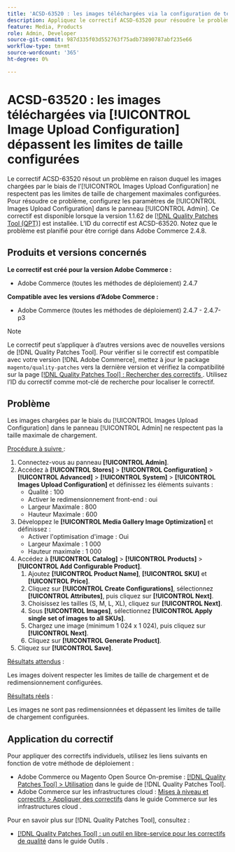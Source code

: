 ```yaml
---
title: 'ACSD-63520 : les images téléchargées via la configuration de téléchargement d’images dépassent les limites de taille configurées'
description: Appliquez le correctif ACSD-63520 pour résoudre le problème d’Adobe Commerce en raison duquel les images chargées par le biais de la configuration de chargement des images dans le panneau d’administration ne respectent pas les limites de taille de chargement maximales configurées.
feature: Media, Products
role: Admin, Developer
source-git-commit: 987d335f03d552763f75adb73890787abf235e66
workflow-type: tm+mt
source-wordcount: '365'
ht-degree: 0%

---
```



# ACSD-63520 : les images téléchargées via [!UICONTROL Image Upload Configuration] dépassent les limites de taille configurées

Le correctif ACSD-63520 résout un problème en raison duquel les images chargées par le biais de l’[!UICONTROL Images Upload Configuration] ne respectent pas les limites de taille de chargement maximales configurées. Pour résoudre ce problème, configurez les paramètres de [!UICONTROL Images Upload Configuration] dans le panneau [!UICONTROL Admin]. Ce correctif est disponible lorsque la version 1.1.62 de [[!DNL Quality Patches Tool (QPT)]](/help/tools/quality-patches-tool/quality-patches-tool-to-self-serve-quality-patches.md) est installée. L’ID du correctif est ACSD-63520. Notez que le problème est planifié pour être corrigé dans Adobe Commerce 2.4.8.

## Produits et versions concernés

**Le correctif est créé pour la version Adobe Commerce :**
* Adobe Commerce (toutes les méthodes de déploiement) 2.4.7

**Compatible avec les versions d’Adobe Commerce :**
* Adobe Commerce (toutes les méthodes de déploiement) 2.4.7 - 2.4.7-p3

>[!NOTE]
>
>Le correctif peut s’appliquer à d’autres versions avec de nouvelles versions de [!DNL Quality Patches Tool]. Pour vérifier si le correctif est compatible avec votre version [!DNL Adobe Commerce], mettez à jour le package `magento/quality-patches` vers la dernière version et vérifiez la compatibilité sur la page [[!DNL Quality Patches Tool] : Rechercher des correctifs ](https://experienceleague.adobe.com/tools/commerce-quality-patches/index.html). Utilisez l’ID du correctif comme mot-clé de recherche pour localiser le correctif.

## Problème

Les images chargées par le biais du [!UICONTROL Images Upload Configuration] dans le panneau [!UICONTROL Admin] ne respectent pas la taille maximale de chargement.

<u>Procédure à suivre </u> :

1. Connectez-vous au panneau **[!UICONTROL Admin]**.
1. Accédez à **[!UICONTROL Stores]** > **[!UICONTROL Configuration]** > **[!UICONTROL Advanced]** > **[!UICONTROL System]** > **[!UICONTROL Images Upload Configuration]** et définissez les éléments suivants :
   * Qualité : 100
   * Activer le redimensionnement front-end : oui
   * Largeur Maximale : 800
   * Hauteur Maximale : 600
1. Développez le **[!UICONTROL Media Gallery Image Optimization]** et définissez :
   * Activer l&#39;optimisation d&#39;image : Oui
   * Largeur Maximale : 1 000
   * Hauteur maximale : 1 000
1. Accédez à **[!UICONTROL Catalog]** > **[!UICONTROL Products]** > **[!UICONTROL Add Configurable Product]**.
   1. Ajoutez **[!UICONTROL Product Name]**, **[!UICONTROL SKU]** et **[!UICONTROL Price]**.
   1. Cliquez sur **[!UICONTROL Create Configurations]**, sélectionnez **[!UICONTROL Attributes]**, puis cliquez sur **[!UICONTROL Next]**.
   1. Choisissez les tailles (S, M, L, XL), cliquez sur **[!UICONTROL Next]**.
   1. Sous **[!UICONTROL Images]**, sélectionnez **[!UICONTROL Apply single set of images to all SKUs]**.
   1. Chargez une image (minimum 1 024 x 1 024), puis cliquez sur **[!UICONTROL Next]**.
   1. Cliquez sur **[!UICONTROL Generate Product]**.
1. Cliquez sur **[!UICONTROL Save]**.

<u>Résultats attendus</u> :

Les images doivent respecter les limites de taille de chargement et de redimensionnement configurées.

<u>Résultats réels</u> :

Les images ne sont pas redimensionnées et dépassent les limites de taille de chargement configurées.

## Application du correctif

Pour appliquer des correctifs individuels, utilisez les liens suivants en fonction de votre méthode de déploiement :

* Adobe Commerce ou Magento Open Source On-premise : [[!DNL Quality Patches Tool] > Utilisation](/help/tools/quality-patches-tool/usage.md) dans le guide de [!DNL Quality Patches Tool].
* Adobe Commerce sur les infrastructures cloud : [Mises à niveau et correctifs > Appliquer des correctifs](https://experienceleague.adobe.com/docs/commerce-cloud-service/user-guide/develop/upgrade/apply-patches.html) dans le guide Commerce sur les infrastructures cloud .

Pour en savoir plus sur [!DNL Quality Patches Tool], consultez :

* [[!DNL Quality Patches Tool] : un outil en libre-service pour les correctifs de qualité](/help/tools/quality-patches-tool/quality-patches-tool-to-self-serve-quality-patches.md) dans le guide Outils .

